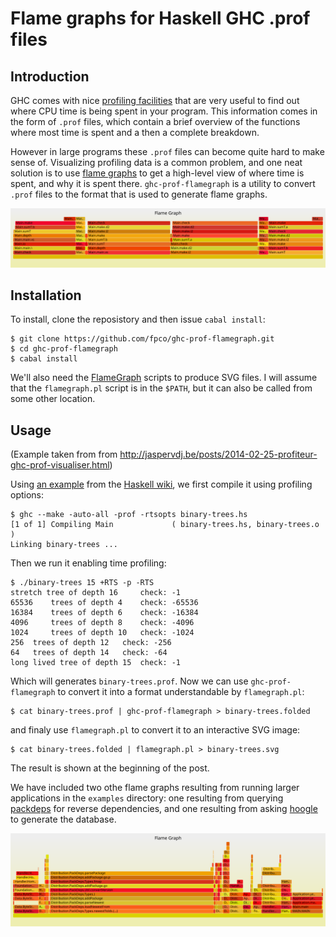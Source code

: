 # Flame graphs for Haskell GHC .prof files

## Introduction

GHC comes with nice
[profiling facilities](https://downloads.haskell.org/~ghc/latest/docs/html/users_guide/profiling.html)
that are very useful to find out where CPU time is being spent in your
program.  This information comes in the form of `.prof` files, which
contain a brief overview of the functions where most time is spent and a
then a complete breakdown.

However in large programs these `.prof` files can become quite hard to
make sense of.  Visualizing profiling data is a common problem, and one
neat solution is to use
[flame graphs](http://www.brendangregg.com/flamegraphs.html) to get a
high-level view of where time is spent, and why it is spent there.
`ghc-prof-flamegraph` is a utility to convert `.prof` files to the
format that is used to generate flame graphs.

![Flame graph for a run of `binary-tree.hs`.](/examples/binary-trees.svg)

## Installation

To install, clone the reposistory and then issue `cabal install`:

    $ git clone https://github.com/fpco/ghc-prof-flamegraph.git
    $ cd ghc-prof-flamegraph
    $ cabal install

We'll also need the
[FlameGraph](https://github.com/brendangregg/FlameGraph) scripts to
produce SVG files.  I will assume that the `flamegraph.pl` script is in
the `$PATH`, but it can also be called from some other location.

## Usage

(Example taken from from
<http://jaspervdj.be/posts/2014-02-25-profiteur-ghc-prof-visualiser.html>)

Using [an example](/examples/binary-trees.hs) from the
[Haskell wiki](https://wiki.haskell.org/Shootout/Binary_trees), we first
compile it using profiling options:

    $ ghc --make -auto-all -prof -rtsopts binary-trees.hs
    [1 of 1] Compiling Main             ( binary-trees.hs, binary-trees.o )
    Linking binary-trees ...

Then we run it enabling time profiling:

    $ ./binary-trees 15 +RTS -p -RTS
    stretch tree of depth 16	 check: -1
    65536	 trees of depth 4	 check: -65536
    16384	 trees of depth 6	 check: -16384
    4096	 trees of depth 8	 check: -4096
    1024	 trees of depth 10	 check: -1024
    256	 trees of depth 12	 check: -256
    64	 trees of depth 14	 check: -64
    long lived tree of depth 15	 check: -1

Which will generates `binary-trees.prof`.  Now we can use
`ghc-prof-flamegraph` to convert it into a format understandable by
`flamegraph.pl`:

    $ cat binary-trees.prof | ghc-prof-flamegraph > binary-trees.folded

and finaly use `flamegraph.pl` to convert it to an interactive SVG
image:

    $ cat binary-trees.folded | flamegraph.pl > binary-trees.svg

The result is shown at the beginning of the post.

We have included two othe flame graphs resulting from running larger
applications in the `examples` directory: one resulting from querying
[packdeps](https://github.com/snoyberg/packdeps) for reverse
dependencies, and one resulting from asking
[hoogle](https://github.com/snoyberg/packdeps) to generate the database.

![Flamegraph for `packdeps`](/examples/packdeps.svg)
